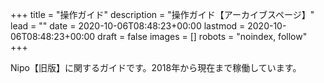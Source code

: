 +++
title = "操作ガイド"
description = "操作ガイド【アーカイブスページ】"
lead = ""
date = 2020-10-06T08:48:23+00:00
lastmod = 2020-10-06T08:48:23+00:00
draft = false
images = []
robots = "noindex, follow"
+++

Nipo【旧版】に関するガイドです。2018年から現在まで稼働しています。